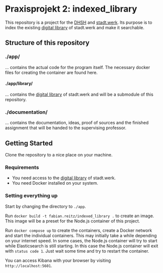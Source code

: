 # Praxisprojekt 2: indexed_library

This repository is a project for the [DHSH](https://www.dhsh.de) and [stadt.werk](https://stadtwerk.org). Its 
purpose is to index the existing [digital library](https://github.com/stadtwerk/library) of stadt.werk and make 
it searchable.

## Structure of this repository 

### ./app/

... contains the actual code for the program itself. The necessary docker files for creating the container are found here.

#### ./app/library/

... contains the [digital library](https://github.com/stadtwerk/library) of stadt.werk and will be a submodule
of this repository.

### ./documentation/

... contains the documentation, ideas, proof of sources and the finished assignment that will be handed to the supervising
professor.

## Getting Started
Clone the repository to a nice place on your machine.

### Requirements
- You need access to the [digital library](https://github.com/stadtwerk/library) of stadt.werk. 
- You need Docker installed on your system.

### Setting everything up
Start by changing the directory to `./app`. 

Run `docker build -t fabian.reitz/indexed_library .` to create an image. This image will be a preset for the Node.js container of this project.

Run `docker compose up` to create the containers, create a Docker network and start the individual containers. This may initially take a while depending on your internet speed. In some cases, the Node.js container will try to start while Elasticsearch is still starting. In this case the Node.js container will exit with `status code 1`. Just wait some time and try to restart the container.

You can access Kibana with your browser by visiting `http://localhost:5601`. 
